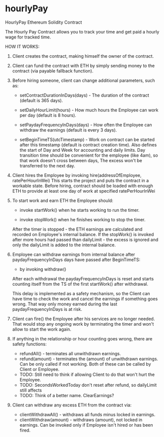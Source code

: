 # hourlyPay
HourlyPay Ethereum Solidity Contract

The Hourly Pay Contract allows you to track your time and get paid a hourly wage for tracked time.

 HOW IT WORKS:

  1. Client creates the contract, making himself the owner of the contract.

  2. Client can fund the contract with ETH by simply sending money to the contract (via payable fallback function).

  3. Before hiring someone, client can change additional parameters, such as:

      - setContractDurationInDays(days) - The duration of the contract (default is 365 days).

      - setDailyHourLimit(hours) - How much hours the Employee can work per day (default is 8 hours).

      - setPaydayFrequencyInDays(days) - How often the Employee can withdraw the earnings (default is every 3 days).

      - setBeginTimeTS(utcTimestamp) - Work on contract can be started after this timestamp (default is contract creation time).
                                       Also defines the start of Day and Week for accounting and daily limits.
                                       Day transition time should be convenient for the employee (like 4am),
                                       so that work doesn't cross between days,
                                       The excess won't be transferred to the next day.

  4. Client hires the Employee by invoking hire(addressOfEmployee, ratePerHourInWei)
     This starts the project and puts the contract in a workable state.
     Before hiring, contract should be loaded with enough ETH to provide at least one day of work at specified ratePerHourInWei
 
  5. To start work and earn ETH the Employee should:

      - invoke startWork() when he starts working to run the timer.

      - invoke stopWork() when he finishes working to stop the timer.

      After the timer is stopped - the ETH earnings are calculated and recorded on Employee's internal balance.
      If the stopWork() is invoked after more hours had passed than dailyLimit - the excess is ignored and only the dailyLimit is added to the internal balance.

  6. Employee can withdraw earnings from internal balance after paydayFrequencyInDays days have passed after BeginTimeTS:
      - by invoking withdraw()

      After each withdrawal the paydayFrequencyInDays is reset and starts counting itself from the TS of the first startWork() after withdrawal.

      This delay is implemented as a safety mechanism, so the Client can have time to check the work and cancel the earnings if something goes wrong.
      That way only money earned during the last paydayFrequencyInDays is at risk.

  7. Client can fire() the Employee after his services are no longer needed.
    That would stop any ongoing work by terminating the timer and won't allow to start the work again.

  8. If anything in the relationship or hour counting goes wrong, there are safety functions:
      - refundAll() - terminates all unwithdrawn earnings.
      - refund(amount) - terminates the (amount) of unwithdrawn earnings.
    Can be only called if not working.
    Both of these can be called by Client or Employee.
      * TODO: Still need to think if allowing Client to do that won't hurt the Employee.
      * TODO: SecondsWorkedToday don't reset after refund, so dailyLimit still affects
      * TODO: Think of a better name. ClearEarnings?

  9. Client can withdraw any excess ETH from the contract via:
      - clientWithdrawAll() - withdraws all funds minus locked in earnings.
      - clientWithdraw(amount) - withdraws (amount), not locked in earnings.
    Can be invoked only if Employee isn't hired or has been fired.
